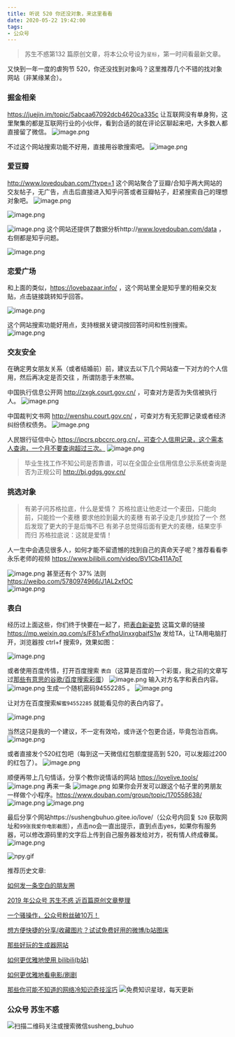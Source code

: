 ```yaml
---
title: 听说 520 你还没对象，来这里看看
date: 2020-05-22 19:42:00
tags:
- 公众号
---
```

> 苏生不惑第132 篇原创文章，将本公众号设为`星标`，第一时间看最新文章。

又快到一年一度的虐狗节 520，你还没找到对象吗？这里推荐几个不错的找对象网站（非某缘某合）。

### 掘金相亲
https://juejin.im/topic/5abcaa67092dcb4620ca335c  让互联网没有单身狗，这里聚集的都是互联网行业的小伙伴，看到合适的就在评论区聊起来吧，大多数人都直接留了微信。
![image.png](https://upload-images.jianshu.io/upload_images/23152173-4aadb7ea0074cbc9.png?imageMogr2/auto-orient/strip%7CimageView2/2/w/1240)

不过这个网站搜索功能不好用，直接用谷歌搜索吧。
![image.png](https://upload-images.jianshu.io/upload_images/23152173-302915aa2a53c3f8.png?imageMogr2/auto-orient/strip%7CimageView2/2/w/1240)


### 爱豆瓣
http://www.lovedouban.com/?type=1 这个网站聚合了豆瓣/合知乎两大网站的交友帖子，无广告，点击后直接进入知乎问答或者豆瓣帖子，赶紧搜索自己的理想对象吧。
![image.png](https://upload-images.jianshu.io/upload_images/23152173-90888e3df7e6e364.png?imageMogr2/auto-orient/strip%7CimageView2/2/w/1240)

![image.png](https://upload-images.jianshu.io/upload_images/23152173-c359ae5f96e504ec.png?imageMogr2/auto-orient/strip%7CimageView2/2/w/1240)

![image.png](https://upload-images.jianshu.io/upload_images/23152173-42153883fa8585b9.png?imageMogr2/auto-orient/strip%7CimageView2/2/w/1240)
这个网站还提供了数据分析http://www.lovedouban.com/data ，右侧都是知乎问题。

![image.png](https://upload-images.jianshu.io/upload_images/23152173-4d9130fe68c4af96.png?imageMogr2/auto-orient/strip%7CimageView2/2/w/1240)

### 恋爱广场
和上面的类似，https://lovebazaar.info/  ，这个网站里全是知乎里的相亲交友贴，点击链接跳转知乎回答。 

![image.png](https://upload-images.jianshu.io/upload_images/23152173-3faf297bdbeb4794.png?imageMogr2/auto-orient/strip%7CimageView2/2/w/1240)

这个网站搜索功能好用点，支持根据关键词按回答时间和性别搜索。
![image.png](https://upload-images.jianshu.io/upload_images/23152173-9ff471fb2de89167.png?imageMogr2/auto-orient/strip%7CimageView2/2/w/1240)

### 交友安全
在确定男女朋友关系（或者结婚前）前，建议去以下几个网站查一下对方的个人信用，然后再决定是否交往 ，所谓防患于未然嘛。

中国执行信息公开网 http://zxgk.court.gov.cn/ ，可查对方是否为失信被执行人。
![image.png](https://upload-images.jianshu.io/upload_images/23152173-c69dc82561e16a6b.png?imageMogr2/auto-orient/strip%7CimageView2/2/w/1240)

中国裁判文书网 http://wenshu.court.gov.cn/ ，可查对方有无犯罪记录或者经济纠纷债权债务。
![image.png](https://upload-images.jianshu.io/upload_images/23152173-c19f079a5de69f38.png?imageMogr2/auto-orient/strip%7CimageView2/2/w/1240)

人民银行征信中心  https://ipcrs.pbccrc.org.cn/，可查个人信用记录，这个需本人查询，一个月不要查询超过三次。
![image.png](https://upload-images.jianshu.io/upload_images/23152173-c130d232ce02f07a.png?imageMogr2/auto-orient/strip%7CimageView2/2/w/1240)

> 毕业生找工作不知公司是否靠谱，可以在全国企业信用信息公示系统查询是否为正规公司 http://bj.gdgs.gov.cn/

### 挑选对象
> 有弟子问苏格拉底，什么是爱情？
苏格拉底让他走过一个麦田，只能向前，只能捡一个麦穗
要求他捡到最大的麦穗
有弟子没走几步就捡了一个
然后发现了更大的于是后悔不已
有弟子总觉得后面有更大的麦穗，结果空手而归
苏格拉底说：这就是爱情！

人一生中会遇见很多人，如何才能不留遗憾的找到自己的真命天子呢？推荐看看李永乐老师的视频 https://www.bilibili.com/video/BV1Cb411A7pT

![image.png](https://upload-images.jianshu.io/upload_images/23152173-188431b319178e41.png?imageMogr2/auto-orient/strip%7CimageView2/2/w/1240)
甚至还有个 37% 法则 https://weibo.com/5780974966/J1AL2xfOC  
![image.png](https://upload-images.jianshu.io/upload_images/23152173-94cb51c915a3b8e4.png?imageMogr2/auto-orient/strip%7CimageView2/2/w/1240)

### 表白
经历过上面这些，你们终于快要在一起了，把[表白新姿势](https://mp.weixin.qq.com/s/F81vFxfhqUinxxgbaifS1w) 这篇文章的链接 https://mp.weixin.qq.com/s/F81vFxfhqUinxxgbaifS1w 发给TA，让TA用电脑打开，浏览器按 ctrl+f 搜索9，效果如图：

![image.png](https://upload-images.jianshu.io/upload_images/23152173-4a92f5b63adc26a1.png?imageMogr2/auto-orient/strip%7CimageView2/2/w/1240)


或者使用百度传情，打开百度搜索 `表白`（这算是百度的一个彩蛋，我之前的文章写过[那些有意思的谷歌/百度搜索彩蛋](https://mp.weixin.qq.com/s/dXZhN3GbqQslg7-YHcRL3A)）
![image.png](https://upload-images.jianshu.io/upload_images/17817191-c838fa801e188d0e.png?imageMogr2/auto-orient/strip%7CimageView2/2/w/1240)
输入对方名字和表白内容。
![image.png](https://upload-images.jianshu.io/upload_images/17817191-79ae7661c8d1dc3d.png?imageMogr2/auto-orient/strip%7CimageView2/2/w/1240)
生成一个随机密码94552285 。
![image.png](https://upload-images.jianshu.io/upload_images/17817191-7b689260d33bcfa9.png?imageMogr2/auto-orient/strip%7CimageView2/2/w/1240)

让对方在百度搜索`解蜜94552285` 就能看见你的表白内容了。

![image.png](https://upload-images.jianshu.io/upload_images/17817191-1e9eb7d7ba30c926.png?imageMogr2/auto-orient/strip%7CimageView2/2/w/1240)

当然这只是我的一个建议，不一定有效哈，或许送个包更合适，毕竟包治百病。
![image.png](https://upload-images.jianshu.io/upload_images/23152173-4da9f16dbf0de543.png?imageMogr2/auto-orient/strip%7CimageView2/2/w/1240)

或者直接发个520红包吧（每到这一天微信红包额度提高到 520，可以发超过200的红包了）。
![image.png](https://upload-images.jianshu.io/upload_images/23152173-2b2e7573cc2435d3.png?imageMogr2/auto-orient/strip%7CimageView2/2/w/1240)

顺便再带上几句情话，分享个教你说情话的网站 https://lovelive.tools/  
![image.png](https://upload-images.jianshu.io/upload_images/23152173-4624dfa6e7ae7dca.png?imageMogr2/auto-orient/strip%7CimageView2/2/w/1240)
再来一条
![image.png](https://upload-images.jianshu.io/upload_images/23152173-c2d77cdd6eeb38c8.png?imageMogr2/auto-orient/strip%7CimageView2/2/w/1240)
如果你会开发可以跟这个帖子里的男朋友一样做个小程序。https://www.douban.com/group/topic/170558638/
![image.png](https://upload-images.jianshu.io/upload_images/23152173-a156e700f2cee44b.png?imageMogr2/auto-orient/strip%7CimageView2/2/w/1240)
![image.png](https://upload-images.jianshu.io/upload_images/23152173-87f1ef0ae7edc5b6.png?imageMogr2/auto-orient/strip%7CimageView2/2/w/1240)

最后分享个网站https://sushengbuhuo.gitee.io/love/（公众号内回复 `520` 获取网址和`99张我爱你电影截图`），点击no会一直出提示，直到点击yes，如果你有服务器，可以修改源码里的文字后上传到自己服务器发给对方，祝有情人终成眷属。
![image.png](https://upload-images.jianshu.io/upload_images/23152173-97a7fadad8afa8af.png?imageMogr2/auto-orient/strip%7CimageView2/2/w/1240)

![npy.gif](https://upload-images.jianshu.io/upload_images/23152173-2f0ef5bc36122f5e.gif?imageMogr2/auto-orient/strip)


推荐历史文章:

[如何发一条空白的朋友圈](https://mp.weixin.qq.com/s/Xz1m-mqtCcBF_4hmGCpkUQ)

[2019 年公众号 苏生不惑 近百篇原创文章整理](https://mp.weixin.qq.com/s/Lm4l_aPCSXymUGcqO_Yf3g)

[一个骚操作，公众号粉丝破10万！](https://mp.weixin.qq.com/s/0AJUFviGMYOMirdn1KDonA)

[想方便快捷的分享/收藏图片？试试免费好用的微博/b站图床](https://mp.weixin.qq.com/s/sGToO710n2h5avFk8aRQEw)

[那些好玩的生成器网站](https://mp.weixin.qq.com/s/mPpRYbjfgpVqKcpFwnPYtA)

[如何更优雅地使用 bilibili(b站)](https://mp.weixin.qq.com/s/a_lxHOQVA9RR_dYyzr56Gw)

[如何更优雅地看电影/刷剧](https://mp.weixin.qq.com/s/ksElusubk3s7dKtAqI4HKg)

[那些你可能不知道的网络冷知识奇技淫巧](https://mp.weixin.qq.com/s/-p-RZLh8ovNiCYv6YQkbrw)
![免费知识星球，每天更新](https://upload-images.jianshu.io/upload_images/17817191-9d41aa25edcd25c4.png?imageMogr2/auto-orient/strip%7CimageView2/2/w/1240)

### 公众号 苏生不惑
 ![扫描二维码关注或搜索微信susheng_buhuo](https://upload-images.jianshu.io/upload_images/17817191-6e0079f95d4c0338.jpg?imageMogr2/auto-orient/strip%7CimageView2/2/w/1240)